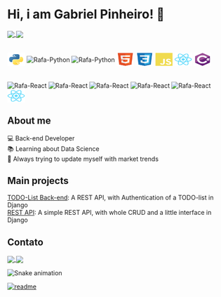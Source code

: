 # Hi, i am Gabriel Pinheiro! 👋

</div>

<div align='left'>
  <a href="https://github.com/gabpinhas">
   <img height="180em" align="center" src="https://github-readme-stats.vercel.app/api?username=gabpinhas&show_icons=true&theme=highcontrast&include_all_commits=true&count_private=true"/>
 </a>
 <a href="httpsv://github.com/gabpinhas">
   <img height="180em" align="center" src="https://github-readme-stats.vercel.app/api/top-langs/?username=gabpinhas&layout=compact&langs_count=6&theme=highcontrast"/>
 </a>
</div>
<br>





<div style="display: inline_block"><br>
  <img align="center" alt="Rafa-Python" height="30" width="40" src="https://raw.githubusercontent.com/devicons/devicon/master/icons/python/python-original.svg">
  <img align="center" alt="Rafa-Python" height="30" width="40" src="https://cdn.jsdelivr.net/gh/devicons/devicon@latest/icons/cplusplus/cplusplus-original.svg">
  <img align="center" alt="Rafa-Python" height="30" width="40" src="https://cdn.jsdelivr.net/gh/devicons/devicon@latest/icons/c/c-original.svg">
  <img align="center" alt="Rafa-HTML" height="30" width="40" src="https://raw.githubusercontent.com/devicons/devicon/master/icons/html5/html5-original.svg">
  <img align="center" alt="Rafa-CSS" height="30" width="40" src="https://raw.githubusercontent.com/devicons/devicon/master/icons/css3/css3-original.svg">
  <img align="center" alt="Rafa-Js" height="30" width="40" src="https://raw.githubusercontent.com/devicons/devicon/master/icons/javascript/javascript-plain.svg">
  <img align="center" alt="Rafa-React" height="30" width="40" src="https://raw.githubusercontent.com/devicons/devicon/master/icons/react/react-original.svg">
  <img align="center" alt="Rafa-Csharp" height="30" width="40" src="https://raw.githubusercontent.com/devicons/devicon/master/icons/csharp/csharp-original.svg">
</div>

<br>

<div style="display: inline_block"><br>
  <img align="center" alt="Rafa-React" height="30" width="40" src="https://cdn.jsdelivr.net/gh/devicons/devicon@latest/icons/django/django-plain.svg" >
  <img align="center" alt="Rafa-React" height="30" width="40" src="https://cdn.jsdelivr.net/gh/devicons/devicon@latest/icons/pandas/pandas-original-wordmark.svg" >
  <img align="center" alt="Rafa-React" height="30" width="40" src="https://cdn.jsdelivr.net/gh/devicons/devicon@latest/icons/numpy/numpy-original.svg" >
  <img align="center" alt="Rafa-React" height="30" width="40" src="https://cdn.jsdelivr.net/gh/devicons/devicon@latest/icons/matplotlib/matplotlib-original.svg" >
  <img align="center" alt="Rafa-React" height="30" width="40" src="https://cdn.jsdelivr.net/gh/devicons/devicon@latest/icons/nextjs/nextjs-original.svg">
  <img align="center" alt="Rafa-React" height="30" width="40" src="https://raw.githubusercontent.com/devicons/devicon/master/icons/react/react-original.svg">
</div>

## About me

💻 Back-end Developer <br>
📚 Learning about Data Science <br>
🚀 Always trying to update myself with market trends <br>

## Main projects

[TODO-List Back-end](https://github.com/gabpinhas/TODOlist): A REST API, with Authentication of a TODO-list in Django <br>
[REST API](https://github.com/gabpinhas/ceosBackendAPI): A simple REST API, with whole CRUD and a little interface in Django <br>


## Contato
<div>
<a href="https://www.linkedin.com/in/gabrielpinheirodev/">
  <img height="60" align="center" src="https://img.shields.io/badge/Gmail-D14836?style=for-the-badge&logo=gmail&logoColor=white"/>
</a>

<a href="gabpinheirodev@gmail.com">
  <img height="60" align="center" src="https://img.shields.io/badge/LinkedIn-0077B5?style=for-the-badge&logo=linkedin&logoColor=white"/>
</a>
</div>


![Snake animation](https://github.com/gabpinhas/gabpinhas/blod/output/github-contribuition-grid-snake.svg) 

[![readme](https://github-readme-stats.vercel.app/api/pin?username=gabpinhas&repo=gabpinhas&theme=react)](https://github.com/gabpinhas/gabpinhas)

